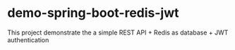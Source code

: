 # demo-spring-boot-redis-jwt
This project demonstrate the a simple REST API + Redis as database + JWT authentication
